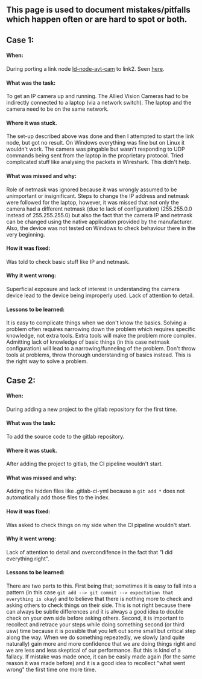 ## This page is used to document mistakes/pitfalls which happen often or are hard to spot or both.

## Case 1:
#### When:
During porting a link node [ld-node-avt-cam](https://gitlab.com/link.developers/ld-node-avt-camera) to link2. Seen [here](https://gitlab.com/link.developers/ld-node-camera-avt-2). 

#### What was the task:
To get an IP camera up and running. The Allied Vision Cameras had to be indirectly connected to a laptop (via a network switch). The laptop and the camera need to be on the same network. 

#### Where it was stuck. 
The set-up described above was done and then I attempted to start the link node, but got no result. On Windows everything was fine but on Linux it wouldn't work. The camera was pingable but wasn't responding to UDP commands being sent from the laptop in the proprietary protocol. Tried complicated stuff like analysing the packets in Wireshark. This didn't help.

#### What was missed and why:
Role of netmask was ignored because it was wrongly assumed to be unimportant or insignificant.
Steps to change the IP address and netmask were followed for the laptop, however, it was missed that not only the camera had a different netmask (due to lack of configuration) (255.255.0.0 instead of 255.255.255.0) but also the fact that the camera IP and netmask can be changed using the native application provided by the manufacturer. Also, the device was not tested on Windows to check behaviour there in the very beginning.

#### How it was fixed:
Was told to check basic stuff like IP and netmask.

#### Why it went wrong:
Superficial exposure and lack of interest in understanding the camera device lead to the device being improperly used. Lack of attention to detail.

#### Lessons to be learned:
It is easy to complicate things when we don't know the basics. Solving a problem often requires narrowing down the problem which requires specific knowledge, not extra tools. Extra tools will make the problem more complex. Admitting lack of knowledge of basic things (in this case netmask configuration) will lead to a narrowing/funneling of the problem. Don't throw tools at problems, throw thorough understanding of basics instead. This is the right way to solve a problem.


## Case 2:
#### When:
During adding a new project to the gitlab repository for the first time.

#### What was the task:
To add the source code to the gitlab repository. 

#### Where it was stuck. 
After adding the project to gitlab, the CI pipeline wouldn't start.

#### What was missed and why:
Adding the hidden files like .gitlab-ci-yml because a `git add *` does not automatically add those files to the index.

#### How it was fixed:
Was asked to check things on my side when the CI pipeline wouldn't start.

#### Why it went wrong:
Lack of attention to detail and overcondifence in the fact that "I did everything right".

#### Lessons to be learned:
There are two parts to this. First being that; sometimes it is easy to fall into a pattern (in this case `git add --> git commit --> expectation that everything is okay`) and to believe that there is nothing more to check and asking others to check things on their side. This is not right because there can always be subtle differences and it is always a good idea to double check on your own side before asking others. Second, it is important to recollect and retrace your steps while doing something second (or third usw) time because it is possible that you left out some small but critical step along the way. When we do something repeatedly, we slowly (and quite naturally) gain more and more confidence that we are doing things right and we are less and less skeptical of our performance. But this is kind of a fallacy. If mistake was made once, it can be easily made again (for the same reason it was made before) and it is a good idea to recollect "what went wrong" the first time one more time.
